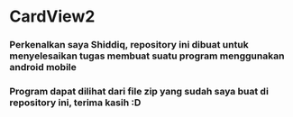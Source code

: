 # CardView2
### Perkenalkan saya Shiddiq, repository ini dibuat untuk menyelesaikan tugas membuat suatu program menggunakan android mobile
 ### Program dapat dilihat dari file zip yang sudah saya buat di repository ini, terima kasih :D
